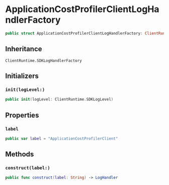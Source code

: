# ApplicationCostProfilerClientLogHandlerFactory

``` swift
public struct ApplicationCostProfilerClientLogHandlerFactory: ClientRuntime.SDKLogHandlerFactory 
```

## Inheritance

`ClientRuntime.SDKLogHandlerFactory`

## Initializers

### `init(logLevel:)`

``` swift
public init(logLevel: ClientRuntime.SDKLogLevel) 
```

## Properties

### `label`

``` swift
public var label = "ApplicationCostProfilerClient"
```

## Methods

### `construct(label:)`

``` swift
public func construct(label: String) -> LogHandler 
```
